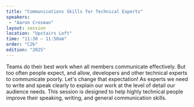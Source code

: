 ```yaml
---
title: "Communications Skills for Technical Experts"
speakers:
 - "Aaron Crosman"
layout: session
location: "Upstairs Loft"
time: "11:30 — 11:50am"
order: "C2b"
edition: "2025"
---
```


Teams do their best work when all members communicate effectively. But too often people expect, and allow, developers and other technical experts to communicate poorly. Let's change that expectation! As experts we need to write and speak clearly to explain our work at the level of detail our audience needs. This session is designed to help highly technical people improve their speaking, writing, and general communication skills.